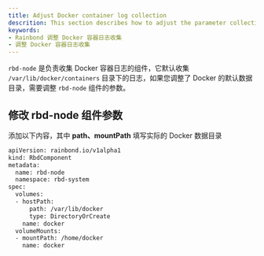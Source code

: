 ```yaml
---
title: Adjust Docker container log collection
descrition: This section describes how to adjust the parameter collection logs of the Rainbond component after adjusting the default Docker data directory.
keywords:
- Rainbond 调整 Docker 容器日志收集
- 调整 Docker 容器日志收集
---
```


`rbd-node` 是负责收集 Docker 容器日志的组件，它默认收集 `/var/lib/docker/containers` 目录下的日志，如果您调整了 Docker 的默认数据目录，需要调整 `rbd-node` 组件的参数。

## 修改 rbd-node 组件参数

添加以下内容，其中 **path、mountPath** 填写实际的 Docker 数据目录

```bash title="kubectl edit rbdcomponent rbd-node -n rbd-system"
apiVersion: rainbond.io/v1alpha1
kind: RbdComponent
metadata:
  name: rbd-node
  namespace: rbd-system
spec:
  volumes:
  - hostPath:
      path: /var/lib/docker
      type: DirectoryOrCreate
    name: docker
  volumeMounts:
  - mountPath: /home/docker
    name: docker
```